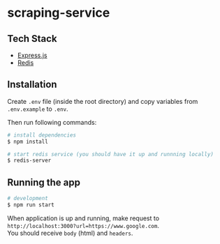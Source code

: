 # scraping-service

## Tech Stack

- [Express.js](https://expressjs.com/)
- [Redis](https://redis.io/)

## Installation

Create `.env` file (inside the root directory) and copy variables from `.env.example` to `.env`.

Then run following commands:

```bash
# install dependencies
$ npm install

# start redis service (you should have it up and runnning locally)
$ redis-server
```

## Running the app

```bash
# development
$ npm run start
```

When application is up and running, make request to `http://localhost:3000?url=https://www.google.com`.<br />
You should receive `body` (html) and `headers`.